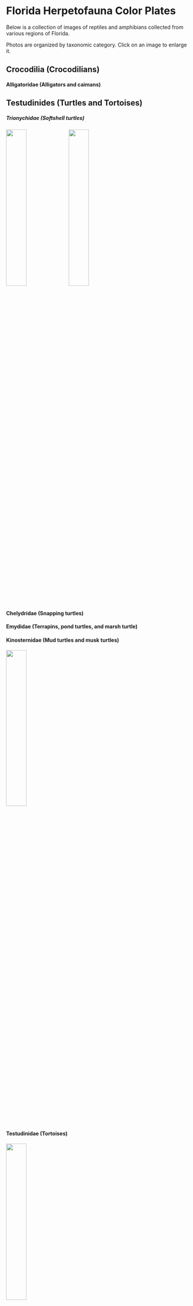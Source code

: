 # Florida Herpetofauna Color Plates

Below is a collection of images of reptiles and amphibians collected from various regions of Florida.

Photos are organized by taxonomic category. Click on an image to enlarge it.

## Crocodilia (Crocodilians)
#### Alligatoridae (Alligators and caimans)
<p align="left">

</p>

## Testudinides (Turtles and Tortoises)
##### Trionychidae (Softshell turtles)
<p align="left">
<img width="33%" height="33%" src="https://user-images.githubusercontent.com/32546509/93156527-4f2ced00-f6d6-11ea-9b94-478bcc1b2436.jpg">
<img width="33%" height="33%" src="">
</p>

#### Chelydridae (Snapping turtles)
<p align="left">

</p>

#### Emydidae (Terrapins, pond turtles, and marsh turtle)
<p align="left">

</p>
</p>

#### Kinosternidae (Mud turtles and musk turtles)
<p align="left">
<img width="33%" height="33%" src="https://user-images.githubusercontent.com/32546509/93156548-5227dd80-f6d6-11ea-818e-88a211858494.jpg">
</p>

#### Testudinidae (Tortoises)
<p align="left">
<img width="33%" height="33%" src="https://user-images.githubusercontent.com/32546509/93235828-17f92300-f74c-11ea-8fa1-7db760df01c2.jpg">
</p>

## Squamata (Lizards, Snakes, and Amphisbaenids)
### Lacertilia (Lizards and Skinks)
#### Agamidae (Agamids)
<p align="left">
<img width="33%" height="33%" src="https://user-images.githubusercontent.com/32546509/93156538-50f6b080-f6d6-11ea-9a63-696f2f7c1e9f.jpg">
<img width="33%" height="33%" src="https://user-images.githubusercontent.com/32546509/93247332-2818fe80-f75c-11ea-97bd-ad77b300e14d.jpg">
</p>

#### Dactyloidae (Anoles)
<p align="left">
<img width="33%" height="33%" src="https://user-images.githubusercontent.com/32546509/93247740-bf7e5180-f75c-11ea-849b-37f9f2bd5fbe.jpg">
<img width="33%" height="33%" src="https://user-images.githubusercontent.com/32546509/93248323-b04bd380-f75d-11ea-8e09-64ee0ca3245d.jpg">
<img width="33%" height="33%" src="https://user-images.githubusercontent.com/32546509/93248157-78dd2700-f75d-11ea-8655-ecbd643c007d.jpg">
<img width="33%" height="33%" src="https://user-images.githubusercontent.com/32546509/93247999-37e51280-f75d-11ea-9c4d-fcb3b85d1de4.jpg">
<img width="33%" height="33%" src="https://user-images.githubusercontent.com/32546509/93248009-3b789980-f75d-11ea-9f23-b7c554075fc7.jpg">
</p>

#### Scincidae (Skinks)
<p align="left">
<img width="33%" height="33%" src="https://user-images.githubusercontent.com/32546509/93233827-85578480-f749-11ea-94ba-c9a668ecba95.jpg">
<img width="33%" height="33%" src="https://user-images.githubusercontent.com/32546509/93248238-97432280-f75d-11ea-8c43-6e606bd4e64e.jpg">
<img width="33%" height="33%" src="">
<img width="33%" height="33%" src="">
</p>

#### Teiidae (Whiptails)
<p align="left">

</p>

#### Phrynosomatidae (Spiny lizards)
<p align="left">
<img width="33%" height="33%" src="https://user-images.githubusercontent.com/32546509/93156520-4dfbc000-f6d6-11ea-81cf-a9201da36639.jpg">
<img width="33%" height="33%" src="https://user-images.githubusercontent.com/32546509/93247345-2d764900-f75c-11ea-929b-43a330f50692.jpg">
</p>

#### Leiocephalidae (Curly-tail lizards)
<p align="left">

</p>

#### Gekkonidae (Geckos)
<p align="left">
<img width="33%" height="33%" src="https://user-images.githubusercontent.com/32546509/93233813-7ffa3a00-f749-11ea-98fc-f152f090ea46.jpg">
<img width="33%" height="33%" src="">
</p>

#### Iguanidae (Iguanids)
<p align="left">

</p>

#### Corytophanidae (Basilisks)
<p align="left">

</p>

#### Chamelionidae (Chamelions)
<p align="left">
<img width="33%" height="33%" src="https://user-images.githubusercontent.com/32546509/93235888-29dac600-f74c-11ea-83b2-888f595456a0.jpg">
</p>

#### Anguidae (Glass lizards)
<p align="left">
<img width="33%" height="33%" src="https://user-images.githubusercontent.com/32546509/93234690-994fb600-f74a-11ea-9b77-f16d46f54720.jpg">
</p>

#### Rhineuridae (Worm lizards)
<p align="left">
<img width="33%" height="33%" src="https://user-images.githubusercontent.com/32546509/93233788-7bce1c80-f749-11ea-857f-d1ae66390bf2.jpg">
</p>

### (Snakes)
#### Viperidae (Vipers)
<p align="left">
<img width="33%" height="33%" src="https://user-images.githubusercontent.com/32546509/93234759-acfb1c80-f74a-11ea-8457-377d45e01298.jpg">
<img width="33%" height="33%" src="https://user-images.githubusercontent.com/32546509/93233240-d87d0780-f748-11ea-9fd9-b08b219697b4.jpg">
<img width="33%" height="33%" src="https://user-images.githubusercontent.com/32546509/93247786-d3c24e80-f75c-11ea-8093-433a5047af78.jpg">
</p>

#### Pythonidae (Pythons)
<p align="left">
<img width="33%" height="33%" src="https://user-images.githubusercontent.com/32546509/93156551-52c07400-f6d6-11ea-96b0-2c4786ac26d5.jpg">
</p>

#### Colubridae (Colubrids)
<p align="left">
<img width="33%" height="33%" src="https://user-images.githubusercontent.com/32546509/93235324-622dd480-f74b-11ea-8ad8-24d6bf20ed01.jpg">
<img width="33%" height="33%" src="https://user-images.githubusercontent.com/32546509/93235308-5b06c680-f74b-11ea-8e6d-b00f9e88243d.jpg">
<img width="33%" height="33%" src="https://user-images.githubusercontent.com/32546509/93156531-4fc58380-f6d6-11ea-8f79-cc59f4bf9143.jpg">
<img width="33%" height="33%" src="https://user-images.githubusercontent.com/32546509/93156544-518f4700-f6d6-11ea-80a3-4e381494be33.jpg">
<img width="33%" height="33%" src="https://user-images.githubusercontent.com/32546509/93156546-5227dd80-f6d6-11ea-9556-90de966bd5da.jpg">
<img width="33%" height="33%" src="https://user-images.githubusercontent.com/32546509/93156553-53590a80-f6d6-11ea-9c79-b8c9384ef656.jpg">
<img width="33%" height="33%" src="https://user-images.githubusercontent.com/32546509/93156556-53f1a100-f6d6-11ea-899b-b0e91315bcb4.jpg">
<img width="33%" height="33%" src="https://user-images.githubusercontent.com/32546509/93156559-548a3780-f6d6-11ea-93aa-786104a2bb8b.jpg">
<img width="33%" height="33%" src="https://user-images.githubusercontent.com/32546509/93156557-548a3780-f6d6-11ea-8910-094c402176e0.jpg">
<img width="33%" height="33%" src="https://user-images.githubusercontent.com/32546509/93233220-d3b85380-f748-11ea-8a3a-fa90ae9dafa0.jpg">
<img width="33%" height="33%" src="https://user-images.githubusercontent.com/32546509/93233251-db77f800-f748-11ea-9d19-0e6efe383bde.jpg">
<img width="33%" height="33%" src="https://user-images.githubusercontent.com/32546509/93233305-e894e700-f748-11ea-8e8a-89f48a64cc73.jpg">
<img width="33%" height="33%" src="https://user-images.githubusercontent.com/32546509/93234205-00209f80-f74a-11ea-9fd8-bf303bbf7180.jpg">
<img width="33%" height="33%" src="https://user-images.githubusercontent.com/32546509/93234435-48d85880-f74a-11ea-90cb-554705425aff.jpg">
<img width="33%" height="33%" src="https://user-images.githubusercontent.com/32546509/93234470-555cb100-f74a-11ea-8e90-1c6705b4456c.jpg">
<img width="33%" height="33%" src="https://user-images.githubusercontent.com/32546509/93234395-3d852d00-f74a-11ea-9386-070335a5d4b4.jpg">
<img width="33%" height="33%" src="https://user-images.githubusercontent.com/32546509/93235733-f5670a00-f74b-11ea-963a-81660f7c6414.jpg">
<img width="33%" height="33%" src="https://user-images.githubusercontent.com/32546509/93247153-d96b6480-f75b-11ea-822f-5e0f853e7fde.jpg">
</p>

#### Typhlopidae (Blind snakes)
<p align="left">
<img width="33%" height="33%" src="https://user-images.githubusercontent.com/32546509/93156550-52c07400-f6d6-11ea-9a0e-95330933138f.jpg">
</p>

#### Elapidae (Elapids)
<p align="left">
<img width="33%" height="33%" src="https://user-images.githubusercontent.com/32546509/93235396-8093d000-f74b-11ea-8657-919f67fb83c3.jpg">
</p>

## Anura (Frogs and Toads)
#### Ranidae (True frogs)
<p align="left">

</p>

#### Leptodactylidae (Thin-toed frogs)
<p align="left">
<img width="33%" height="33%" src="https://user-images.githubusercontent.com/32546509/93156535-505e1a00-f6d6-11ea-843a-1358c765a63b.jpg">
</p>

#### Hylidae (Tree frogs)
<p align="left">
<img width="33%" height="33%" src="https://user-images.githubusercontent.com/32546509/93156541-50f6b080-f6d6-11ea-9190-f0a66e000cdf.jpg">
</p>

#### Eleutherodactylidae (Rain frogs)
<p align="left">

</p>

#### Microhylidae (Microhylid frogs)
<p align="left">

</p>

#### Bufonidae (Toads)
<p align="left">

</p>

#### Scaphiopodidae (Spadefoot toads)
<p align="left">

</p>

### Urodela
#### Sirenidae (Sirens)
<p align="left">

</p>
